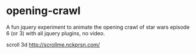 # opening-crawl
A fun jquery experiment to animate the opening crawl of star wars episode 6 (or 3) with all jquery plugins, no video. 



scroll 3d 
http://scrollme.nckprsn.com/